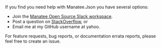 If you find you need help with Manatee.Json you have several options:

- Join the [Manatee Open Source Slack workspace](https://join.slack.com/t/manateeopensource/shared_invite/enQtMzU4MjgzMjgyNzU3LWZjYzAzYzY3NjY1MjY3ODI0ZGJiZjc3Nzk1MDM5NTNlMjMyOTE0MzMxYWVjMjdiOGU1NDY5OGVhMGQ5YzY4Zjg).
- Post a question on [StackOverflow](http://www.stackoverflow.com), or
- Email me at my GitHub username at yahoo.

For feature requests, bug reports, or documentation errata reports, please feel free to create an issue.
